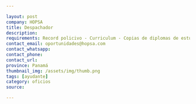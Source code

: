 ```yaml
---

layout: post
company: HOPSA
title: Despachador
description: 
requirements: Record policivo - Curriculum - Copias de diplomas de estudios terminados - Cartas de referencias - Cédula
contact_email: oportunidades@hopsa.com
contact_whatsapp:
contact_phone:
contact_url:
province: Panamá
thumbnail_img: /assets/img/thumb.png
tags: [ayudante]
category: oficios
source:

---
```

